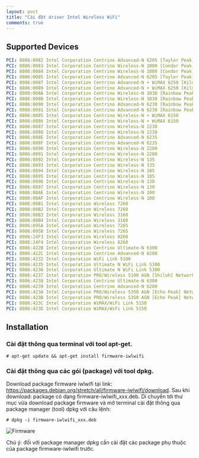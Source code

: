 ```yaml
---
layout: post
title: "Cài đặt driver Intel Wireless WiFi"
comments: true
---
```



## Supported Devices

```yaml
PCI: 8086:0082 Intel Corporation Centrino Advanced-N 6205 [Taylor Peak]
PCI: 8086:0083 Intel Corporation Centrino Wireless-N 1000 [Condor Peak]
PCI: 8086:0084 Intel Corporation Centrino Wireless-N 1000 [Condor Peak]
PCI: 8086:0085 Intel Corporation Centrino Advanced-N 6205 [Taylor Peak]
PCI: 8086:0087 Intel Corporation Centrino Advanced-N + WiMAX 6250 [Kilmer Peak]
PCI: 8086:0089 Intel Corporation Centrino Advanced-N + WiMAX 6250 [Kilmer Peak]
PCI: 8086:008A Intel Corporation Centrino Wireless-N 1030 [Rainbow Peak]
PCI: 8086:008B Intel Corporation Centrino Wireless-N 1030 [Rainbow Peak]
PCI: 8086:0090 Intel Corporation Centrino Advanced-N 6230 [Rainbow Peak]
PCI: 8086:0091 Intel Corporation Centrino Advanced-N 6230 [Rainbow Peak]
PCI: 8086:0885 Intel Corporation Centrino Wireless-N + WiMAX 6150
PCI: 8086:0886 Intel Corporation Centrino Wireless-N + WiMAX 6150
PCI: 8086:0887 Intel Corporation Centrino Wireless-N 2230
PCI: 8086:0888 Intel Corporation Centrino Wireless-N 2230
PCI: 8086:088E Intel Corporation Centrino Advanced-N 6235
PCI: 8086:088F Intel Corporation Centrino Advanced-N 6235
PCI: 8086:0890 Intel Corporation Centrino Wireless-N 2200
PCI: 8086:0891 Intel Corporation Centrino Wireless-N 2200
PCI: 8086:0892 Intel Corporation Centrino Wireless-N 135
PCI: 8086:0893 Intel Corporation Centrino Wireless-N 135
PCI: 8086:0894 Intel Corporation Centrino Wireless-N 105
PCI: 8086:0895 Intel Corporation Centrino Wireless-N 105
PCI: 8086:0896 Intel Corporation Centrino Wireless-N 130
PCI: 8086:0897 Intel Corporation Centrino Wireless-N 130
PCI: 8086:08AE Intel Corporation Centrino Wireless-N 100
PCI: 8086:08AF Intel Corporation Centrino Wireless-N 100
PCI: 8086:08B1 Intel Corporation Wireless 7260
PCI: 8086:08B2 Intel Corporation Wireless 7260
PCI: 8086:08B3 Intel Corporation Wireless 3160
PCI: 8086:08B4 Intel Corporation Wireless 3160
PCI: 8086:095A Intel Corporation Wireless 7265
PCI: 8086:095B Intel Corporation Wireless 7265
PCI: 8086:24F3 Intel Corporation Wireless 8260
PCI: 8086:24F4 Intel Corporation Wireless 8260
PCI: 8086:422B Intel Corporation Centrino Ultimate-N 6300
PCI: 8086:422C Intel Corporation Centrino Advanced-N 6200
PCI: 8086:4232 Intel Corporation WiFi Link 5100
PCI: 8086:4235 Intel Corporation Ultimate N WiFi Link 5300
PCI: 8086:4236 Intel Corporation Ultimate N WiFi Link 5300
PCI: 8086:4237 Intel Corporation PRO/Wireless 5100 AGN [Shiloh] Network Connection
PCI: 8086:4238 Intel Corporation Centrino Ultimate-N 6300
PCI: 8086:4239 Intel Corporation Centrino Advanced-N 6200
PCI: 8086:423A Intel Corporation PRO/Wireless 5350 AGN [Echo Peak] Network Connection
PCI: 8086:423B Intel Corporation PRO/Wireless 5350 AGN [Echo Peak] Network Connection
PCI: 8086:423C Intel Corporation WiMAX/WiFi Link 5150
PCI: 8086:423D Intel Corporation WiMAX/WiFi Link 5150
```

## Installation

### Cài đặt thông qua terminal với tool apt-get.

```liquid
# apt-get update && apt-get install firmware-iwlwifi
```
### Cài đặt thông qua các gói (package) với tool dpkg.

Download package firmware iwlwifi tại link: https://packages.debian.org/stretch/all/firmware-iwlwifi/download.
Sau khi download: package có dạng firmware-iwlwifi_xxx.deb.
Di chuyển tới thư mục vừa download package firmware và mở terminal cài đặt thông qua package manager (tool) dpkg với câu lệnh:

```liquid
# dpkg -i firmware-iwlwifi_xxx.deb
```
  ![Firmware](https://raw.githubusercontent.com/qndev/qndev.github.io/master/assets/images/firmware.png)

Chú ý: đối với package manager dpkg cần cài đặt các package phụ thuộc của package firmware-iwlwifi trước.
